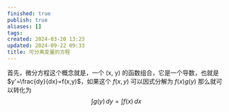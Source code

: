 ```yaml
---
finished: true
publish: true
aliases: []
tags: 
created: 2024-03-20 13:23
updated: 2024-09-22 09:33
title: 可分离变量的方程
---
```

首先，微分方程这个概念就是，一个 (x, y) 的函数组合，它是一个导数，也就是 $y'=\frac{dy}{dx}=f(x,y)$，如果这个 $f(x,y)$ 可以因式分解为 $f(x)g(y)$ 那么就可以转化为
$$\int g(y) \, dy=\int f(x) \, dx$$
